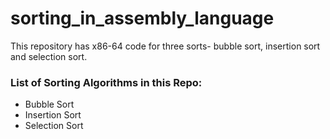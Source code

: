 # sorting_in_assembly_language
This repository has x86-64 code for three sorts- bubble sort, insertion sort and selection sort.

### List of Sorting Algorithms in this Repo:
- Bubble Sort
- Insertion Sort
- Selection Sort

